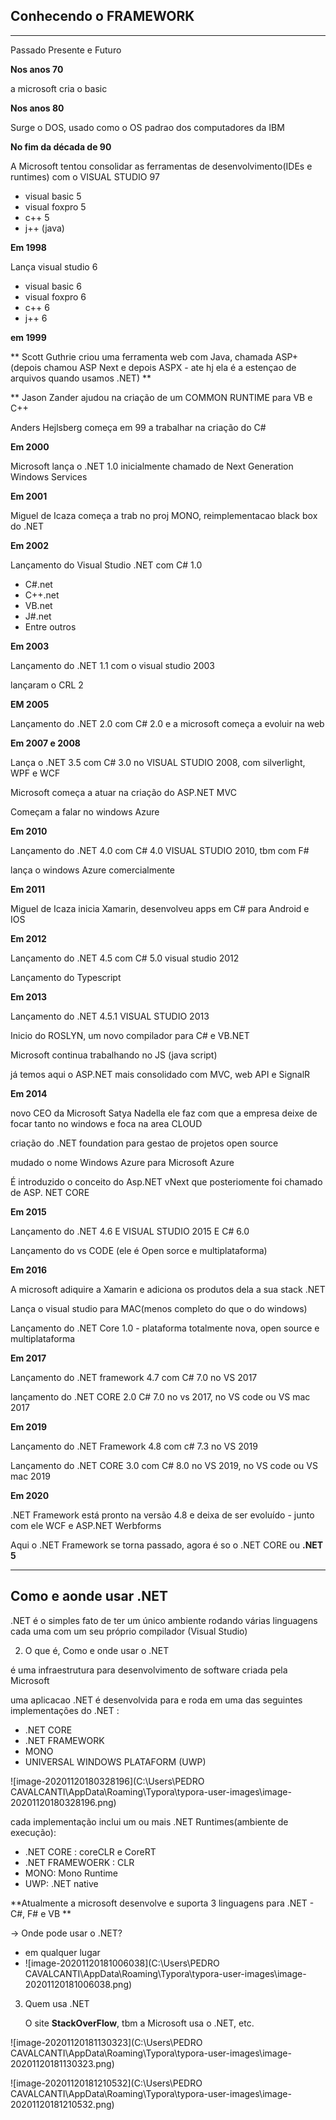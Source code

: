 ## **Conhecendo o FRAMEWORK**

****

Passado Presente e Futuro

**Nos anos 70** 

a microsoft cria o basic

**Nos anos 80**

Surge o DOS, usado como o OS padrao dos computadores da IBM

**No fim da década de 90**

A Microsoft tentou consolidar as ferramentas de desenvolvimento(IDEs e runtimes) com o VISUAL STUDIO 97

- visual basic 5
- visual foxpro 5
- c++ 5
- j++ (java)

**Em 1998**

Lança visual studio 6

- visual basic 6
- visual foxpro 6
- c++ 6
- j++ 6

**em 1999**

**  Scott Guthrie criou uma ferramenta web com Java, chamada ASP+ (depois chamou ASP Next e depois ASPX - ate hj ela é a estençao de arquivos quando usamos .NET) **

** Jason Zander ajudou na criação de um COMMON RUNTIME para VB e C++

Anders Hejlsberg começa em 99 a trabalhar na criação do C#

**Em 2000**

Microsoft lança o .NET 1.0 inicialmente chamado de Next Generation Windows Services 

**Em 2001**

Miguel de Icaza começa a trab no proj MONO, reimplementacao black box do .NET

**Em 2002**

Lançamento do Visual Studio .NET com C# 1.0

- C#.net
- C++.net
- VB.net
- J#.net
- Entre outros

**Em 2003**

Lançamento do .NET 1.1 com o visual studio 2003

lançaram o CRL 2 

**EM 2005**

Lançamento do .NET 2.0 com C# 2.0 e a microsoft começa a evoluir na web

**Em 2007 e 2008**

Lança o .NET 3.5 com C# 3.0 no VISUAL STUDIO 2008, com silverlight, WPF e WCF

Microsoft começa a atuar na criação do ASP.NET MVC

Começam a falar no windows Azure

**Em 2010**

Lançamento do .NET 4.0 com C# 4.0 VISUAL STUDIO 2010, tbm com F#

lança o windows Azure comercialmente

**Em 2011**

Miguel de Icaza inicia Xamarin, desenvolveu apps em C# para Android e IOS

**Em 2012**

Lançamento do .NET 4.5 com C# 5.0 visual studio 2012

Lançamento do Typescript

**Em 2013**

Lançamento do .NET 4.5.1 VISUAL STUDIO 2013

Inicio do ROSLYN, um novo compilador para C#  e VB.NET

Microsoft continua trabalhando no JS (java script)

já temos aqui o ASP.NET mais consolidado com MVC, web API e SignalR

**Em 2014**

novo CEO da Microsoft Satya Nadella ele faz com que a empresa deixe de focar tanto no windows e foca na area CLOUD

criação do .NET foundation para gestao de projetos open source

mudado o nome Windows Azure para Microsoft Azure

É introduzido o conceito do Asp.NET vNext que posteriomente foi chamado de ASP. NET CORE

**Em 2015**

Lançamento do .NET 4.6 E VISUAL STUDIO 2015 E C# 6.0

Lançamento do vs CODE (ele é Open sorce e multiplataforma)

**Em 2016**

A microsoft adiquire a Xamarin e adiciona os produtos dela a sua stack .NET

Lança o visual studio para MAC(menos completo do que o do windows)

Lançamento do .NET Core 1.0  - plataforma totalmente nova, open source e multiplataforma

**Em 2017**

Lançamento do .NET framework 4.7 com C# 7.0 no VS 2017

lançamento do .NET CORE 2.0 C# 7.0 no vs 2017, no VS code ou VS mac 2017

**Em 2019**

Lançamento do .NET Framework 4.8 com c# 7.3 no VS 2019

Lançamento do .NET CORE 3.0 com C# 8.0  no VS 2019, no VS code ou VS mac 2019

**Em 2020**

.NET Framework está pronto na versão 4.8 e deixa de ser evoluído - junto com ele WCF e ASP.NET Werbforms

Aqui o .NET Framework se torna passado, agora é so o .NET CORE ou **.NET 5**

****

## **Como e aonde usar .NET**

.NET é o simples fato de ter um único ambiente rodando várias linguagens cada uma com um seu próprio compilador (Visual Studio)

2. O que é, Como e onde usar o .NET

é uma infraestrutura para desenvolvimento de software criada pela Microsoft

uma aplicacao .NET  é desenvolvida para e roda em uma das seguintes implementações do .NET :

- .NET CORE
- .NET FRAMEWORK
- MONO
- UNIVERSAL WINDOWS PLATAFORM (UWP)

![image-20201120180328196](C:\Users\PEDRO CAVALCANTI\AppData\Roaming\Typora\typora-user-images\image-20201120180328196.png)

cada implementação inclui um ou mais .NET Runtimes(ambiente de execução):

- .NET CORE : coreCLR e CoreRT
- .NET FRAMEWOERK : CLR
- MONO: Mono Runtime
- UWP: .NET native

**Atualmente a microsoft desenvolve e suporta 3 linguagens para .NET - C#, F# e VB **

-> Onde pode usar o .NET?

- em qualquer lugar
- ![image-20201120181006038](C:\Users\PEDRO CAVALCANTI\AppData\Roaming\Typora\typora-user-images\image-20201120181006038.png)



3. Quem usa .NET

   O site **StackOverFlow**, tbm a Microsoft usa o .NET, etc.

![image-20201120181130323](C:\Users\PEDRO CAVALCANTI\AppData\Roaming\Typora\typora-user-images\image-20201120181130323.png)

![image-20201120181210532](C:\Users\PEDRO CAVALCANTI\AppData\Roaming\Typora\typora-user-images\image-20201120181210532.png)



